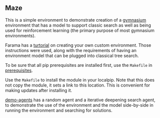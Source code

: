 Maze
-------------

This is a simple environment to demonstrate creation of a
[gymnasium](https://gymnasium.farama.org/) environment that
has a model to support classic search as well as being used
for reinforcement learning (the primary purpose of most 
gymnasium environments).

Farama has a [turtorial](https://gymnasium.farama.org/tutorials/gymnasium_basics/environment_creation/)
on creating your own custom environment. Those instructions
were used, along with the requirements of having an 
environment model that can be plugged into classical
tree search.

To be sure that all pip prerequisites are installed first,
use the `Makefile` in [prerequisites](prerequisites/).
 
Use the `Makefile` to install the module in your localpip. Note that 
this does not copy the module, it sets a link to this location. 
This is convenient for making updates after installing it.

[demo-agents](demo-agents/) has a random agent and a iterative deepening
search agent, to demonstrate the use of the environment and the model
side-by-side in running the environment and searching for solutions.



